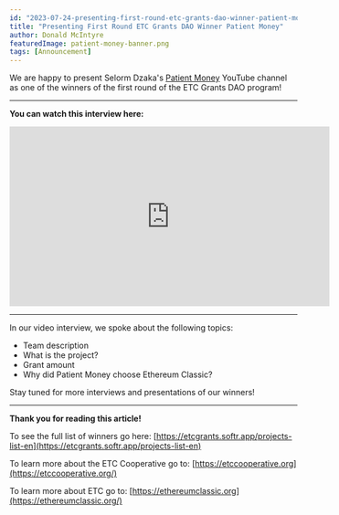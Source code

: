 ```yaml
---
id: "2023-07-24-presenting-first-round-etc-grants-dao-winner-patient-money-cn"
title: "Presenting First Round ETC Grants DAO Winner Patient Money"
author: Donald McIntyre
featuredImage: patient-money-banner.png
tags: [Announcement]
---
```


We are happy to present Selorm Dzaka's [Patient Money](https://www.youtube.com/@PatientMoney) YouTube channel as one of the winners of the first round of the ETC Grants DAO program!

---

**You can watch this interview here:**

<iframe width="560" height="315" src="https://www.youtube.com/embed/6Bthj81Mcl4" title="YouTube video player" frameborder="0" allow="accelerometer; autoplay; clipboard-write; encrypted-media; gyroscope; picture-in-picture; web-share" allowfullscreen></iframe>

---

In our video interview, we spoke about the following topics:

- Team description
- What is the project?
- Grant amount
- Why did Patient Money choose Ethereum Classic?

Stay tuned for more interviews and presentations of our winners!

---

**Thank you for reading this article!**

To see the full list of winners go here: [https://etcgrants.softr.app/projects-list-en](https://etcgrants.softr.app/projects-list-en)

To learn more about the ETC Cooperative go to:  [https://etccooperative.org](https://etccooperative.org/)

To learn more about ETC go to:  [https://ethereumclassic.org](https://ethereumclassic.org/)
